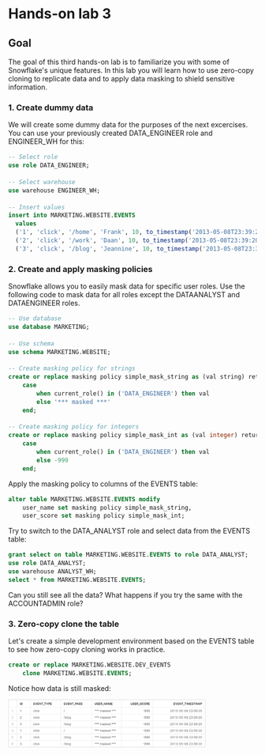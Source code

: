 # Hands-on lab 3

## Goal
The goal of this third hands-on lab is to familiarize you with some of Snowflake's unique features. In this lab you will learn how to use zero-copy cloning to replicate data and to apply data masking to shield sensitive information.

### 1. Create dummy data
We will create some dummy data for the purposes of the next excercises. You can use your previously created DATA_ENGINEER role and ENGINEER_WH for this:

```sql
-- Select role
use role DATA_ENGINEER;

-- Select warehouse
use warehouse ENGINEER_WH;

-- Insert values
insert into MARKETING.WEBSITE.EVENTS
  values
  ('1', 'click', '/home', 'Frank', 10, to_timestamp('2013-05-08T23:39:20.123')),
  ('2', 'click', '/work', 'Daan', 10, to_timestamp('2013-05-08T23:39:20.123')),
  ('3', 'click', '/blog', 'Jeannine', 10, to_timestamp('2013-05-08T23:39:20.123'));
```

### 2. Create and apply masking policies
Snowflake allows you to easily mask data for specific user roles. Use the following code to mask data for all roles except the DATAANALYST and DATAENGINEER roles.


```sql
-- Use database
use database MARKETING;

-- Use schema
use schema MARKETING.WEBSITE;

-- Create masking policy for strings
create or replace masking policy simple_mask_string as (val string) returns string ->
    case
        when current_role() in ('DATA_ENGINEER') then val
        else '*** masked ***'
    end;
  
-- Create masking policy for integers
create or replace masking policy simple_mask_int as (val integer) returns integer ->
    case
        when current_role() in ('DATA_ENGINEER') then val
        else -999
    end;
```

Apply the masking policy to columns of the EVENTS table:

```sql
alter table MARKETING.WEBSITE.EVENTS modify
    user_name set masking policy simple_mask_string,
    user_score set masking policy simple_mask_int;
```

Try to switch to the DATA_ANALYST role and select data from the EVENTS table:

```sql
grant select on table MARKETING.WEBSITE.EVENTS to role DATA_ANALYST;
use role DATA_ANALYST;
use warehouse ANALYST_WH;
select * from MARKETING.WEBSITE.EVENTS;    
```

Can you still see all the data? What happens if you try the same with the ACCOUNTADMIN role?

### 3. Zero-copy clone the table
Let's create a simple development environment based on the EVENTS table to see how zero-copy cloning works in practice.

```sql
create or replace MARKETING.WEBSITE.DEV_EVENTS
    clone MARKETING.WEBSITE.EVENTS;
```

Notice how data is still masked:

<img src="https://github.com/foprel/snowflake-101-training/blob/main/images/zero-copy-clone.png" width="400">


